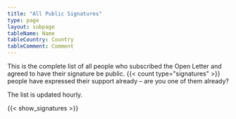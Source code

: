 ```yaml
---
title: "All Public Signatures"
type: page
layout: subpage
tableName: Name
tableCountry: Country
tableComment: Comment
---
```


This is the complete list of all people who subscribed the Open Letter and agreed to have their signature be public. {{< count type="signatures" >}} people have expressed their support already – are you one of them already?

The list is updated hourly.

{{< show_signatures >}}

